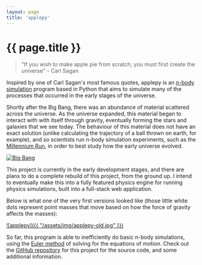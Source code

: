 ```yaml
---
layout: page
title: 'applepy'
---
```


<h1 class="page-title">{{ page.title }}</h1>

> "If you wish to make apple pie from scratch, you must first create the universe" - Carl Sagan

Inspired by one of Carl Sagan's most famous quotes, applepy is an [n-body simulation](https://en.wikipedia.org/wiki/N-body_simulation) program based in Python that aims to simulate many of the processes that occurred in the early stages of the universe.

Shortly after the Big Bang, there was an abundance of material scattered across the universe. As the universe expanded, this material began to interact with with itself through gravity, eventually forming the stars and galaxies that we see today. The behaviour of this material does not have an exact solution (unlike calculating the trajectory of a ball thrown on earth, for example), and so scientists run n-body simulation experiments, such as the [Millennium Run](https://en.wikipedia.org/wiki/Millennium_Run), in order to best study how the early universe evolved.

[![Big Bang](https://upload.wikimedia.org/wikipedia/commons/6/6f/CMB_Timeline300_no_WMAP.jpg)](https://en.wikipedia.org/wiki/Big_Bang)

This project is currently in the early development stages, and there are plans to do a complete rebuild of this project, from the ground up. I intend to eventually make this into a fully featured physics engine for running physics simulations, built into a full-stack web application.

Below is what one of the very first versions looked like (those little white dots represent point masses that move based on how the force of gravity affects the masses):

[![applepy]({{ "/assets/img/applepy-old.jpg" }})](https://github.com/LeNPaul/applepy)

So far, this program is able to inefficiently do basic n-body simulations, using the [Euler method](https://en.wikipedia.org/wiki/Euler_method) of solving for the equations of motion. Check out the [GitHub repository](https://github.com/LeNPaul/applepy) for this project for the source code, and some additional information.
